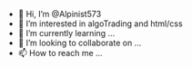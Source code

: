 - 👋 Hi, I’m @Alpinist573
- 👀 I’m interested in algoTrading and html/css
- 🌱 I’m currently learning ...
- 💞️ I’m looking to collaborate on ...
- 📫 How to reach me ...

<!---
Alpinist573/Alpinist573 is a ✨ special ✨ repository because its `README.md` (this file) appears on your GitHub profile.
You can click the Preview link to take a look at your changes.
--->
